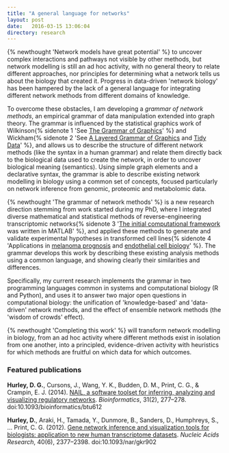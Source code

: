 ```yaml
---
title: "A general language for networks"
layout: post
date:   2016-03-15 13:06:04
directory: research
---
```


{% newthought 'Network models have great potential' %} to uncover complex interactions and pathways not visible by other methods, but network modelling is still an ad hoc activity, with no general theory to relate different approaches, nor principles for determining what a network tells us about the biology that created it.<!--more-->  Progress in data-driven 'network biology' has been hampered by the lack of a general language for integrating different network methods from different domains of knowledge.  

To overcome these obstacles, I am developing a _grammar of network methods_, an empirical grammar of data manipulation extended into graph theory.   The grammar is influenced by the statistical graphics work of Wilkinson{% sidenote 1  'See [The Grammar of Graphics](http://dx.doi.org/10.1007/0-387-28695-0)' %} and Wickham{% sidenote 2  'See [A Layered Grammar of Graphics](http://dx.doi.org/10.1198/jcgs.2009.07098) and [Tidy Data](http://dx.doi.org/10.18637/jss.v059.i10)'  %}, and allows us to describe the structure of different network methods (like the syntax in a human grammar) and relate them directly back to the biological data used to create the network, in order to uncover biological meaning (semantics).   Using simple graph elements and a declarative syntax, the grammar is able to describe existing network modelling in biology using a common set of concepts, focused particularly on network inference from genomic, proteomic and metabolomic data.   

{% newthought 'The grammar of network methods' %} is a new research direction stemming from work started during my PhD, where I integrated diverse mathematical and statistical methods of reverse-engineering transcriptomic networks{% sidenote 3  '[The initial computational framework](http://dx.doi.org/10.1093/nar/gkr902) was written in MATLAB' %}, and applied these methods to generate and validate experimental hypotheses in transformed cell lines{% sidenote 4  'Applications in [melanoma prognosis](http://dx.doi.org/10.1371/journal.pone.0034247) and [endothelial cell biology](http://dx.doi.org/10.1093/nar/gkr902)' %}.  The grammar develops this work by describing these existing analysis methods using a common language, and showing clearly their similarities and differences.  

Specifically, my current research implements the grammar in two programming languages common in systems and computational biology (R and Python), and uses it to answer two major open questions in computational biology: the unification of 'knowledge-based' and 'data-driven' network methods, and the effect of ensemble network methods (the 'wisdom of crowds' effect).  

{% newthought 'Completing this work' %} will transform network modelling in biology, from an ad hoc activity where different methods exist in isolation from one another, into a principled, evidence-driven activity with heuristics for which methods are fruitful on which data for which outcomes.     

### Featured publications

**Hurley, D. G.**, Cursons, J., Wang, Y. K., Budden, D. M., Print, C. G., & Crampin, E. J. (2014). [NAIL, a software toolset for inferring, analyzing and visualizing regulatory networks](http://bioinformatics.oxfordjournals.org/content/31/2/277.abstract). *Bioinformatics*, 31(2), 277–278. doi:10.1093/bioinformatics/btu612

**Hurley, D.**, Araki, H., Tamada, Y., Dunmore, B., Sanders, D., Humphreys, S., … Print, C. G. (2012). [Gene network inference and visualization tools for biologists: application to new human transcriptome datasets](http://nar.oxfordjournals.org/lookup/doi/10.1093/nar/gkr902). *Nucleic Acids Research*, 40(6), 2377–2398. doi:10.1093/nar/gkr902

